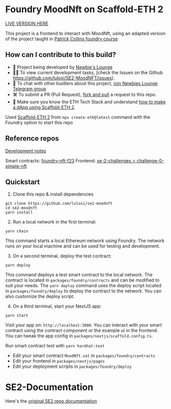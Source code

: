 # Foundry MoodNft on Scaffold-ETH 2

[LIVE VERSION HERE](https://se2-moodnft.vercel.app/)

This project is a frontend to interact with MoodNft, using an adapted version of the project taught in [Patrick Collins foundry course](https://www.youtube.com/watch?t=27656&v=sas02qSFZ74&feature=youtu.be)

## How can I contribute to this build?

- 🐣 Project being developed by [Newbie's Lounge](https://lulox.notion.site/Newbie-s-Lounge-68ea7c4c5f1a4ec29786be6a76516878)
- 👷‍♀️ To view current development tasks, [check the Issues on the Github https://github.com/luloxi/SE2-MoodNFT/issues).
- 🧰 To chat with other buidlers about this project, [join Newbies Lounge Telegram group](https://t.me/+FwCZPG51UhwzOTZh)
- 🛠️ To submit a PR (Pull Request), [fork and pull](https://github.com/susam/gitpr) a request to this repo.
- 🐣 Make sure you know the ETH Tech Stack and understand [how to make a dApp using Scaffold-ETH 2](https://lulox.notion.site/Newbie-s-Lounge-68ea7c4c5f1a4ec29786be6a76516878).

Used [Scaffold-ETH 2](https://www.scaffoldeth.io/) from `npx create-eth@latest` command with the Foundry option to start this repo

## Reference repos

[Development notes](https://lulox.notion.site/se2-moodnft-b81804448c6c4434aec8783491c0f970?pvs=4)

Smart contracts: [foundry-nft-f23](https://github.com/Cyfrin/foundry-nft-f23)
Frontend: [se-2-challenges > challenge-0-simple-nft](https://github.com/scaffold-eth/se-2-challenges/tree/challenge-0-simple-nft)

## Quickstart

1. Clone this repo & install dependencies

```
git clone https://github.com/luloxi/se2-moodnft
cd se2-moodnft
yarn install
```

2. Run a local network in the first terminal:

```
yarn chain
```

This command starts a local Ethereum network using Foundry. The network runs on your local machine and can be used for testing and development.

3. On a second terminal, deploy the test contract:

```
yarn deploy
```

This command deploys a test smart contract to the local network. The contract is located in `packages/foundry/contracts` and can be modified to suit your needs. The `yarn deploy` command uses the deploy script located in `packages/foundry/deploy` to deploy the contract to the network. You can also customize the deploy script.

4. On a third terminal, start your NextJS app:

```
yarn start
```

Visit your app on: `http://localhost:3000`. You can interact with your smart contract using the contract component or the example ui in the frontend. You can tweak the app config in `packages/nextjs/scaffold.config.ts`.

Run smart contract test with `yarn hardhat:test`

- Edit your smart contract `MoodNft.sol` in `packages/foundry/contracts`
- Edit your frontend in `packages/nextjs/pages`
- Edit your deployment scripts in `packages/foundry/deploy`

# SE2-Documentation

Here's the [original SE2 repo documentation](./SE2-DOCUMENTATION.md)
